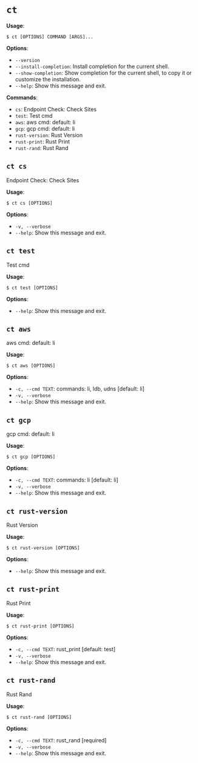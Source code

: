 # `ct`

**Usage**:

```console
$ ct [OPTIONS] COMMAND [ARGS]...
```

**Options**:

* `--version`
* `--install-completion`: Install completion for the current shell.
* `--show-completion`: Show completion for the current shell, to copy it or customize the installation.
* `--help`: Show this message and exit.

**Commands**:

* `cs`: Endpoint Check: Check Sites
* `test`: Test cmd
* `aws`: aws cmd: default: li
* `gcp`: gcp cmd: default: li
* `rust-version`: Rust Version
* `rust-print`: Rust Print
* `rust-rand`: Rust Rand

## `ct cs`

Endpoint Check: Check Sites

**Usage**:

```console
$ ct cs [OPTIONS]
```

**Options**:

* `-v, --verbose`
* `--help`: Show this message and exit.

## `ct test`

Test cmd

**Usage**:

```console
$ ct test [OPTIONS]
```

**Options**:

* `--help`: Show this message and exit.

## `ct aws`

aws cmd: default: li

**Usage**:

```console
$ ct aws [OPTIONS]
```

**Options**:

* `-c, --cmd TEXT`: commands: li, ldb, udns  [default: li]
* `-v, --verbose`
* `--help`: Show this message and exit.

## `ct gcp`

gcp cmd: default: li

**Usage**:

```console
$ ct gcp [OPTIONS]
```

**Options**:

* `-c, --cmd TEXT`: commands: li  [default: li]
* `-v, --verbose`
* `--help`: Show this message and exit.

## `ct rust-version`

Rust Version

**Usage**:

```console
$ ct rust-version [OPTIONS]
```

**Options**:

* `--help`: Show this message and exit.

## `ct rust-print`

Rust Print

**Usage**:

```console
$ ct rust-print [OPTIONS]
```

**Options**:

* `-c, --cmd TEXT`: rust_print  [default: test]
* `-v, --verbose`
* `--help`: Show this message and exit.

## `ct rust-rand`

Rust Rand

**Usage**:

```console
$ ct rust-rand [OPTIONS]
```

**Options**:

* `-c, --cmd TEXT`: rust_rand  [required]
* `-v, --verbose`
* `--help`: Show this message and exit.
